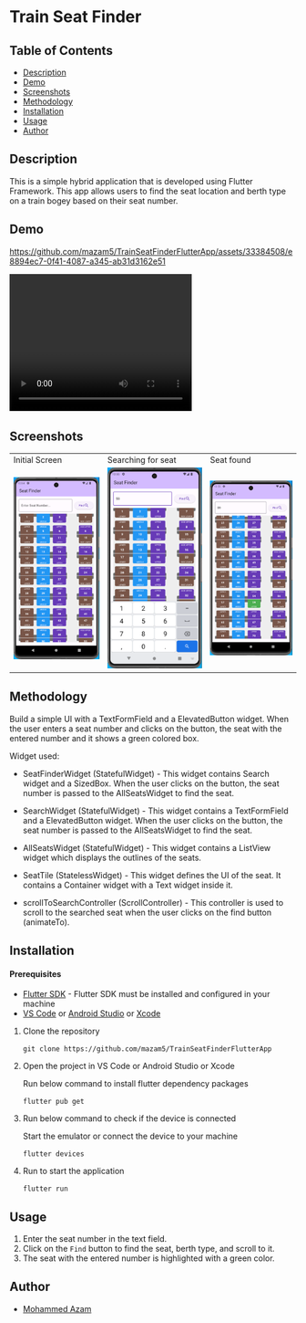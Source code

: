 # Train Seat Finder

## Table of Contents

- [Description](#description)
- [Demo](#demo)
- [Screenshots](#screenshots)
- [Methodology](#methodology)
- [Installation](#installation)
- [Usage](#usage)
- [Author](#author)

## Description

This is a simple hybrid application that is developed using Flutter Framework.
This app allows users to find the seat location and berth type on a train bogey based on their seat number.

## Demo

https://github.com/mazam5/TrainSeatFinderFlutterApp/assets/33384508/e8894ec7-0f41-4087-a345-ab31d3162e51

<video width="320" height="240" controls>
  <source src="/demo/demo.mp4" type="video/mp4">
</video>

## Screenshots

<table>
   <tr>
      <td>Initial Screen</td>
      <td>Searching for seat</td>
      <td>Seat found</td>
   </tr>
  <tr>
    <td><img src="screenshots/1.png" alt="Image 1"></td>
    <td><img src="screenshots/2.png" alt="Image 2"></td>
    <td><img src="screenshots/3.png" alt="Image 3"></td>
  </tr>
</table>

## Methodology

Build a simple UI with a TextFormField and a ElevatedButton widget. When the user enters a seat number and clicks on the button, the seat with the entered number and it shows a green colored box.

Widget used:

- SeatFinderWidget (StatefulWidget) - This widget contains Search widget and a SizedBox. When the user clicks on the button, the seat number is passed to the AllSeatsWidget to find the seat.

- SearchWidget (StatefulWidget) - This widget contains a TextFormField and a ElevatedButton widget. When the user clicks on the button, the seat number is passed to the AllSeatsWidget to find the seat.

- AllSeatsWidget (StatefulWidget) - This widget contains a ListView widget which displays the outlines of the seats.

- SeatTile (StatelessWidget) - This widget defines the UI of the seat. It contains a Container widget with a Text widget inside it.

- scrollToSearchController (ScrollController) - This controller is used to scroll to the searched seat when the user clicks on the find button (animateTo).

## Installation

#### Prerequisites

- [Flutter SDK](https://flutter.dev/docs/get-started/install) - Flutter SDK must be installed and configured in your machine
- [VS Code](https://code.visualstudio.com/) or [Android Studio](https://developer.android.com/studio) or [Xcode](https://developer.apple.com/xcode/)

1. Clone the repository

   ```
   git clone https://github.com/mazam5/TrainSeatFinderFlutterApp
   ```

2. Open the project in VS Code or Android Studio or Xcode

   Run below command to install flutter dependency packages

   ```
   flutter pub get
   ```

3. Run below command to check if the device is connected

   Start the emulator or connect the device to your machine

   ```
   flutter devices
   ```

4. Run to start the application

   ```
   flutter run
   ```

## Usage

1. Enter the seat number in the text field.
2. Click on the `Find` button to find the seat, berth type, and scroll to it.
3. The seat with the entered number is highlighted with a green color.

## Author

- [Mohammed Azam](https://www.linkedin.com/in/azam5/)
